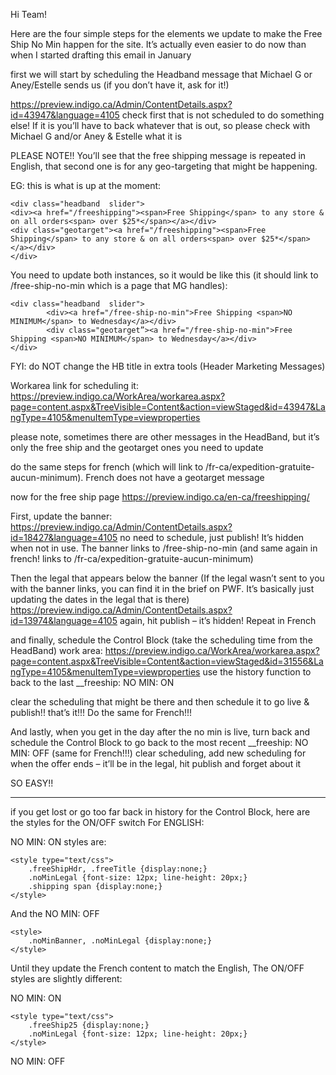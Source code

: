 Hi Team!

Here are the four simple steps for the elements we update to make the Free Ship No Min happen for the site. It’s actually even easier to do now than when I started drafting this email in January

first we will start by scheduling the Headband message that Michael G or Aney/Estelle sends us (if you don’t have it, ask for it!)

https://preview.indigo.ca/Admin/ContentDetails.aspx?id=43947&language=4105
check first that is not scheduled to do something else! If it is you’ll have to back whatever that is out, so please check with Michael G and/or Aney & Estelle what it is

PLEASE NOTE!!
You’ll see that the free shipping message is repeated in English, that second one is for any geo-targeting that might be happening.

EG: this is what is up at the moment:
```
<div class="headband  slider">
<div><a href="/freeshipping"><span>Free Shipping</span> to any store & on all orders<span> over $25*</span></a></div>
<div class="geotarget"><a href="/freeshipping"><span>Free Shipping</span> to any store & on all orders<span> over $25*</span></a></div>
</div>
```

You need to update both instances, so it would be like this (it should link to /free-ship-no-min which is a page that MG handles):
```
<div class="headband  slider">
        <div><a href="/free-ship-no-min">Free Shipping <span>NO MINIMUM</span> to Wednesday</a></div>
        <div class="geotarget”><a href="/free-ship-no-min">Free Shipping <span>NO MINIMUM</span> to Wednesday</a></div>
</div>
```
FYI: do NOT change the HB title in extra tools (Header Marketing Messages)

Workarea link for scheduling it:
https://preview.indigo.ca/WorkArea/workarea.aspx?page=content.aspx&TreeVisible=Content&action=viewStaged&id=43947&LangType=4105&menuItemType=viewproperties

please note, sometimes there are other messages in the HeadBand, but it’s only the free ship and the geotarget ones you need to update

do the same steps for french (which will link to /fr-ca/expedition-gratuite-aucun-minimum). French does not have a geotarget message

now for the free ship page
https://preview.indigo.ca/en-ca/freeshipping/ 

First, update the banner:
https://preview.indigo.ca/Admin/ContentDetails.aspx?id=18427&language=4105
no need to schedule, just publish! It’s hidden when not in use. The banner links to /free-ship-no-min 
(and same again in french! links to /fr-ca/expedition-gratuite-aucun-minimum)

Then the legal that appears below the banner (If the legal wasn’t sent to you with the banner links, you can find it in the brief on PWF. It’s basically just updating the dates in the legal that is there)
https://preview.indigo.ca/Admin/ContentDetails.aspx?id=13974&language=4105
again, hit publish – it’s hidden! Repeat in French

and finally, schedule the Control Block (take the scheduling time from the HeadBand)
work area:
https://preview.indigo.ca/WorkArea/workarea.aspx?page=content.aspx&TreeVisible=Content&action=viewStaged&id=31556&LangType=4105&menuItemType=viewproperties
use the history function to back to the last __freeship: NO MIN: ON

clear the scheduling that might be there and then schedule it to go live & publish!! that’s it!!!
Do the same for French!!!

And lastly, when you get in the day after the no min is live, turn back and schedule the Control Block to go back to the most recent __freeship: NO MIN: OFF (same for French!!!) clear scheduling, add new scheduling for when the offer ends – it’ll be in the legal, hit publish and forget about it

SO EASY!!

---
if you get lost or go too far back in history for the Control Block, here are the styles for the ON/OFF switch
For ENGLISH:

NO MIN: ON styles are:
```
<style type="text/css">
    .freeShipHdr, .freeTitle {display:none;}
    .noMinLegal {font-size: 12px; line-height: 20px;}
    .shipping span {display:none;}
</style>
```

And the NO MIN: OFF
```
<style>
    .noMinBanner, .noMinLegal {display:none;}
</style>
```

Until they update the French content to match the English,
The ON/OFF styles are slightly different:

NO MIN: ON
```
<style type="text/css">
    .freeShip25 {display:none;}
    .noMinLegal {font-size: 12px; line-height: 20px;}
</style>
```
NO MIN: OFF
<style type="text/css">
    .noMinBanner, .noMinLegal, .noMin {display:none;}
</style>




